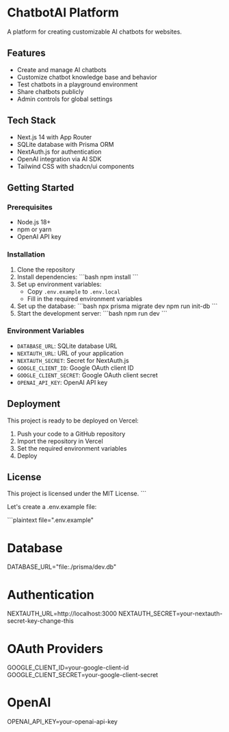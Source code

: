 # ChatbotAI Platform

A platform for creating customizable AI chatbots for websites.

## Features

- Create and manage AI chatbots
- Customize chatbot knowledge base and behavior
- Test chatbots in a playground environment
- Share chatbots publicly
- Admin controls for global settings

## Tech Stack

- Next.js 14 with App Router
- SQLite database with Prisma ORM
- NextAuth.js for authentication
- OpenAI integration via AI SDK
- Tailwind CSS with shadcn/ui components

## Getting Started

### Prerequisites

- Node.js 18+
- npm or yarn
- OpenAI API key

### Installation

1. Clone the repository
2. Install dependencies:
   \`\`\`bash
   npm install
   \`\`\`
3. Set up environment variables:
   - Copy `.env.example` to `.env.local`
   - Fill in the required environment variables
4. Set up the database:
   \`\`\`bash
   npx prisma migrate dev
   npm run init-db
   \`\`\`
5. Start the development server:
   \`\`\`bash
   npm run dev
   \`\`\`

### Environment Variables

- `DATABASE_URL`: SQLite database URL
- `NEXTAUTH_URL`: URL of your application
- `NEXTAUTH_SECRET`: Secret for NextAuth.js
- `GOOGLE_CLIENT_ID`: Google OAuth client ID
- `GOOGLE_CLIENT_SECRET`: Google OAuth client secret
- `OPENAI_API_KEY`: OpenAI API key

## Deployment

This project is ready to be deployed on Vercel:

1. Push your code to a GitHub repository
2. Import the repository in Vercel
3. Set the required environment variables
4. Deploy

## License

This project is licensed under the MIT License.
\`\`\`

Let's create a .env.example file:

\`\`\`plaintext file=".env.example"
# Database
DATABASE_URL="file:./prisma/dev.db"

# Authentication
NEXTAUTH_URL=http://localhost:3000
NEXTAUTH_SECRET=your-nextauth-secret-key-change-this

# OAuth Providers
GOOGLE_CLIENT_ID=your-google-client-id
GOOGLE_CLIENT_SECRET=your-google-client-secret

# OpenAI
OPENAI_API_KEY=your-openai-api-key
